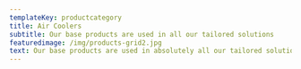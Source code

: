 ```yaml
---
templateKey: productcategory
title: Air Coolers
subtitle: Our base products are used in all our tailored solutions
featuredimage: /img/products-grid2.jpg
text: Our base products are used in absolutely all our tailored solutions
---
```

